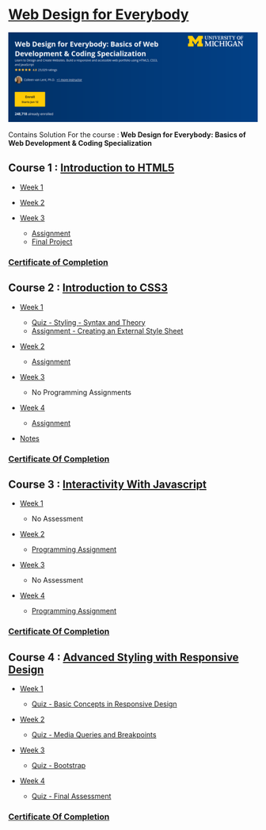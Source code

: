 # [Web Design for Everybody](https://www.coursera.org/specializations/web-design)

![](/C1%20-%20Introduction%20to%20HTML5/week3/Assignment%20-%20Hosting%20and%20Validation/head.png)

Contains Solution For the course :<b>  Web Design for Everybody: Basics of Web Development &amp; Coding Specialization</b>

## Course 1 : [Introduction to HTML5](https://www.coursera.org/learn/html)

- [Week 1](https://github.com/greyhatguy007/Web-Design-for-Everybody-Coursera/tree/main/C1%20-%20Introduction%20to%20HTML5/week1/Assignment%20-%20HTML-Web%20Basics)

- [Week 2](https://github.com/greyhatguy007/Web-Design-for-Everybody-Coursera/tree/main/C1%20-%20Introduction%20to%20HTML5/week2/Assignment%20-%20Tags!)

- [Week 3](https://github.com/greyhatguy007/Web-Design-for-Everybody-Coursera/tree/main/C1%20-%20Introduction%20to%20HTML5/week3)
    - [Assignment](https://github.com/greyhatguy007/Web-Design-for-Everybody-Coursera/tree/main/C1%20-%20Introduction%20to%20HTML5/week3/Assignment%20-%20Hosting%20and%20Validation)
    - [Final Project](https://github.com/greyhatguy007/Web-Design-for-Everybody-Coursera/tree/main/C1%20-%20Introduction%20to%20HTML5/week3/Final%20Project)

### [Certificate of Completion](https://coursera.org/share/da0eacf52c37759cfc13981a9ee6f4dc)

## Course 2 : [Introduction to CSS3](https://www.coursera.org/learn/introcss)

- [Week 1](/C2-Introduction-to-CSS3/week1/)
    - [Quiz - Styling - Syntax and Theory](/C2-Introduction-to-CSS3/week1/q1-Styling-Syntax-and-Theory/)
    - [Assignment - Creating an External Style Sheet](/C2-Introduction-to-CSS3/week1/assignment-1/)

- [Week 2](/C2-Introduction-to-CSS3/week2/)
    - [Assignment](/C2-Introduction-to-CSS3/week2/css/)    

- [Week 3](/C2-Introduction-to-CSS3/week3/)
    - No Programming Assignments

- [Week 4](/C2-Introduction-to-CSS3/week4/)
    - [Assignment](/C2-Introduction-to-CSS3/week4/css/)

- [Notes](/C2-Introduction-to-CSS3/notes/)

### [Certificate Of Completion](https://coursera.org/share/7f5bdfed221062384249e9c452669daa) 

## Course 3 : [Interactivity With Javascript](/C3-Interactivity-with-js/)

- [Week 1]()
    - No Assessment

- [Week 2](/C3-Interactivity-with-js/week2/)
    - [Programming Assignment](/C3-Interactivity-with-js/week2/programming-assignment/)

- [Week 3]()
    - No Assessment

- [Week 4](/C3-Interactivity-with-js/week4/)
    - [Programming Assignment](/C3-Interactivity-with-js/week4/programming-assignment/)

### [Certificate Of Completion](https://coursera.org/share/b86356c34c64f08c755f1ecdaa18a749)


## Course 4 : [Advanced Styling with Responsive Design](/C4-Advanced-Styling-With-Responsive-Design/)

- [Week 1](/C4-Advanced-Styling-With-Responsive-Design/week1/)
    - [Quiz - Basic Concepts in Responsive Design](/C4-Advanced-Styling-With-Responsive-Design/week1/quiz-basic-concepts-in-responsive-design-approaches/)

- [Week 2](/C4-Advanced-Styling-With-Responsive-Design/week2/)
    - [Quiz - Media Queries and Breakpoints](/C4-Advanced-Styling-With-Responsive-Design/week2/quiz-media-queries-and-breakpoints/)

- [Week 3](/C4-Advanced-Styling-With-Responsive-Design/week3/)
    - [Quiz - Bootstrap](/C4-Advanced-Styling-With-Responsive-Design/week3/quiz-bootstrap/)

- [Week 4](/C4-Advanced-Styling-With-Responsive-Design/week4/)
    - [Quiz - Final Assessment](/C4-Advanced-Styling-With-Responsive-Design/week4/quiz-final-assessment/)

### [Certificate Of Completion](https://coursera.org/share/8d99cf5632cdea0df9f249963a8d8576)
